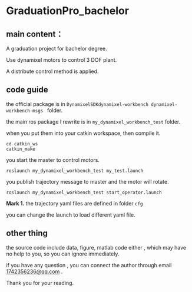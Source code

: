 # GraduationPro_bachelor
## main content：
A graduation project for bachelor degree.

Use dynamixel motors to control 3 DOF plant.

A distribute control method is applied.

## code guide

the official package is in `DynamixelSDKdynamixel-workbench dynamixel-workbench-msgs ` folder.

the main ros package I rewrite is in `my_dynamixel_workbench_test` folder.

when you put them into your catkin workspace, then compile it.

```shell
cd catkin_ws
catkin_make
```

you start the master to control motors.

```shell
roslaunch my_dynamixel_workbench_test my_test.launch
```

you publish trajectory message to master and the motor will rotate.

```shell
roslaunch my_dynamixel_workbench_test start_operator.launch 
```

**Mark 1.** the trajectory yaml files are defined in folder `cfg`

you can change the launch to load different yaml file.

## other thing

the source code include data, figure, matlab code either , which may have no help to you, so you can ignore immediately.

if you have any question , you can connect the author through email 1742356236@qq.com .

Thank you for your reading.